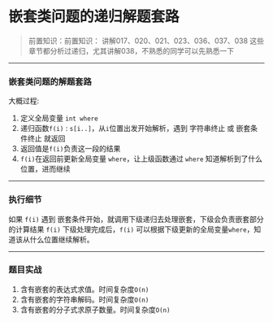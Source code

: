 # 嵌套类问题的递归解题套路

> 前置知识：前置知识：
> 讲解017、020、021、023、036、037、038
> 这些章节都分析过递归，尤其讲解038，不熟悉的同学可以先熟悉一下

---

### 嵌套类问题的解题套路

大概过程:

1. 定义全局变量 `int where`
2. 递归函数`f(i)` : `s[i..]`，从`i`位置出发开始解析，遇到 字符串终止 或 嵌套条件终止 就返回
3. 返回值是`f(i)`负责这一段的结果
4. `f(i)`在返回前更新全局变量 `where`，让上级函数通过 `where` 知道解析到了什么位置，进而继续

---

### 执行细节

如果 `f(i)` 遇到 嵌套条件开始，就调用下级递归去处理嵌套，下级会负责嵌套部分的计算结果
`f(i)` 下级处理完成后，`f(i)` 可以根据下级更新的全局变量`where`，知道该从什么位置继续解析。

---

### 题目实战

1. 含有嵌套的表达式求值。时间复杂度`O(n)`
2. 含有嵌套的字符串解码。时间复杂度`O(n)`
3. 含有嵌套的分子式求原子数量。时间复杂度`O(n)`
